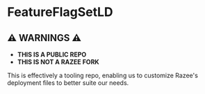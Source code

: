 # FeatureFlagSetLD

## ⚠️  WARNINGS ⚠️

- **THIS IS A PUBLIC REPO**
- **THIS IS NOT A RAZEE FORK**

This is effectively a tooling repo, enabling us to customize Razee's deployment
files to better suite our needs.
